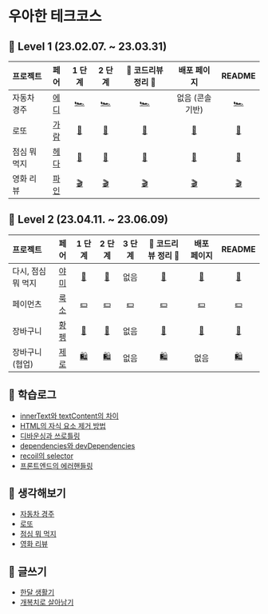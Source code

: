 # 우아한 테크코스

## 💙 Level 1 (23.02.07. ~ 23.03.31)
|   프로젝트    |  페어  |  1 단계   |  2 단계    |   🌟  코드리뷰 정리 🌟   |    배포 페이지    | README |
  | :---------- | :------: | :------: | :-----: | :--------------: | :-------: | :----: |
  | 자동차 경주 | [에디](https://github.com/ksone02) |  [🏎](https://github.com/woowacourse/javascript-racingcar/pull/151) | [🏎](https://github.com/woowacourse/javascript-racingcar/pull/203) | [🏎](https://hae-on.tistory.com/80) | 없음 (콘솔기반) | [🏎](https://github.com/hae-on/javascript-racingcar/blob/hae-on2/README.md) |
  | 로또 | [가람](https://github.com/guridaek) |  [🎱](https://github.com/woowacourse/javascript-lotto/pull/170) | [🎱](https://github.com/woowacourse/javascript-lotto/pull/218) | [🎱](https://hae-on.tistory.com/81) |  [🎱](https://hae-on.github.io/javascript-lotto-1/dist/) | [🎱](https://github.com/hae-on/javascript-lotto-1/blob/step2/README.md) |
  | 점심 뭐 먹지 | [헤다](https://github.com/Dahyeeee) |  [🍛](https://github.com/woowacourse/javascript-lunch/pull/13) | [🍛](https://github.com/woowacourse/javascript-lunch/pull/84) | [🍛](https://hae-on.tistory.com/82) |  [🍛](https://hae-on.github.io/javascript-lunch/dist/) | [🍛](https://github.com/hae-on/javascript-lunch/blob/step2/README.md) |
  | 영화 리뷰 | [파인](https://github.com/nangkyeonglim) |  [🎬](https://github.com/woowacourse/javascript-movie-review/pull/9#issuecomment-1471925603) | [🎬](https://github.com/woowacourse/javascript-movie-review/pull/60#issuecomment-1484469280) | [🎬](https://hae-on.tistory.com/83) |  [🎬](https://hae-on.github.io/javascript-movie-review/dist/) | [🎬](https://github.com/hae-on/javascript-movie-review/blob/step2/README.md) |

## 💙 Level 2 (23.04.11. ~ 23.06.09)
|   프로젝트    |  페어  |  1 단계   |  2 단계    |   3 단계    |   🌟  코드리뷰 정리 🌟   |    배포 페이지    | README |
  | :---------- | :------: | :------: | :-----: | :-----: | :--------------: | :-------: | :----: |
  | 다시, 점심 뭐 먹지 | [야미](https://github.com/feb-dain) |  [🍲](https://github.com/woowacourse/react-lunch/pull/38) | [🍲](https://github.com/woowacourse/react-lunch/pull/60) | 없음 | [🍲](https://hae-on.tistory.com/84) | [🍲](https://hae-on.github.io/react-lunch/) | [🍲](https://github.com/hae-on/react-lunch/blob/step2/README.md) |
  | 페이먼츠 | [룩소](https://github.com/woo-jk) |  [💵](https://github.com/woowacourse/react-payments/pull/200#discussion_r1174967060) | [💵](https://github.com/woowacourse/react-payments/pull/245) | [💵](https://github.com/woowacourse/react-payments/pull/298) | [💵](https://hae-on.tistory.com/88) |  [💵](https://hae-on.github.io/react-payments/) | [💵](https://github.com/hae-on/react-payments/blob/step3/README.md) |
  | 장바구니 | [황펭](https://github.com/leejin-yang) |  [🛒](https://github.com/woowacourse/react-shopping-cart/pull/156) | [🛒](https://github.com/woowacourse/react-shopping-cart/pull/202) | 없음 | [🛒](https://hae-on.tistory.com/89) | [🛒](https://hae-on.github.io/react-shopping-cart/) | [🛒](https://github.com/hae-on/react-shopping-cart/blob/step2/README.md) |
  | 장바구니 (협업) | [제로](https://github.com/inyeong-kang) |  [🛍](https://github.com/woowacourse/react-shopping-cart-prod/pull/100) | [🛍](https://github.com/woowacourse/react-shopping-cart-prod/pull/135) | 없음 | [🛍](https://hae-on.tistory.com/90) | 없음 | [🛍](https://github.com/hae-on/react-shopping-cart-prod/blob/step2/README.md) |


## 📖 학습로그

- [innerText와 textContent의 차이](https://github.com/hae-on/woowacourse/blob/master/%ED%95%99%EC%8A%B5%EB%A1%9C%EA%B7%B8/innerText%EC%99%80%20textContent%EC%9D%98%20%EC%B0%A8%EC%9D%B4.md)
- [HTML의 자식 요소 제거 방법](https://github.com/hae-on/woowacourse/blob/master/%ED%95%99%EC%8A%B5%EB%A1%9C%EA%B7%B8/%EC%9E%90%EC%8B%9D%20%EC%9A%94%EC%86%8C%20%EC%A0%9C%EA%B1%B0%20%EB%B0%A9%EC%8B%9D.md)
- [디바운싱과 쓰로틀링](https://github.com/hae-on/woowacourse/blob/master/%ED%95%99%EC%8A%B5%EB%A1%9C%EA%B7%B8/%EB%94%94%EB%B0%94%EC%9A%B4%EC%8B%B1%EA%B3%BC%20%EC%93%B0%EB%A1%9C%ED%8B%80%EB%A7%81.md)
- [dependencies와 devDependencies](https://github.com/hae-on/woowacourse/blob/master/%ED%95%99%EC%8A%B5%EB%A1%9C%EA%B7%B8/dependencies%EC%99%80%20devDependencies.md)
- [recoil의 selector](https://github.com/hae-on/woowacourse/blob/master/%ED%95%99%EC%8A%B5%EB%A1%9C%EA%B7%B8/recoil%EC%9D%98%20selector.md)
- [프론트엔드의 에러핸들링](https://github.com/hae-on/woowacourse/blob/master/%ED%95%99%EC%8A%B5%EB%A1%9C%EA%B7%B8/%ED%94%84%EB%A1%A0%ED%8A%B8%EC%97%94%EB%93%9C%EC%9D%98%20%EC%97%90%EB%9F%AC%ED%95%B8%EB%93%A4%EB%A7%81.md)

## 🤔 생각해보기
- [자동차 경주](https://hae-on.tistory.com/91)
- [로또](https://hae-on.tistory.com/92)
- [점심 뭐 먹지](https://hae-on.tistory.com/93)
- [영화 리뷰]()

## 📝 글쓰기 
- [한달 생활기](https://github.com/woowacourse/woowa-writing-5/pull/88)
- [개복치로 살아남기](https://github.com/woowacourse/woowa-writing-5/pull/312)
